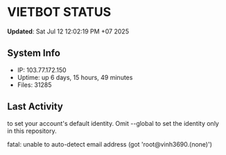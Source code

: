 # VIETBOT STATUS
**Updated**: Sat Jul 12 12:02:19 PM +07 2025

## System Info
- IP: 103.77.172.150
- Uptime: up 6 days, 15 hours, 49 minutes
- Files: 31285

## Last Activity

to set your account's default identity.
Omit --global to set the identity only in this repository.

fatal: unable to auto-detect email address (got 'root@vinh3690.(none)')
